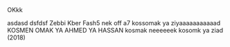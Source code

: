 OKkk

asdasd
dsfdsf
Zebbi Kber Fash5 nek off a7
kossomak ya ziyaaaaaaaaaaad
KOSMEN OMAK YA AHMED YA HASSAN
kosmak neeeeeek
kosomk ya ziad (2018) 